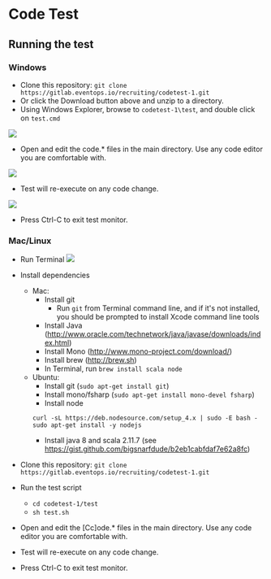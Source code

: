 # Code Test
## Running the test
### Windows

- Clone this repository: `git clone https://gitlab.eventops.io/recruiting/codetest-1.git`
- Or click the Download button above and unzip to a directory.
- Using Windows Explorer, browse to `codetest-1\test`, and double click on `test.cmd`

![](http://i.imgur.com/LFlkioh.png)
- Open and edit the code.* files in the main directory. Use any code editor you are comfortable with.

![](http://i.imgur.com/4CBdwDz.png)
- Test will re-execute on any code change.

![](http://i.imgur.com/fvPU3IQ.png)
- Press Ctrl-C to exit test monitor.

### Mac/Linux
- Run Terminal ![](http://i.imgur.com/SXN3tNM.png)

- Install dependencies
    - Mac: 
        - Install git
            - Run `git` from Terminal command line, and if it's not installed, you should be prompted to install Xcode command line tools
        - Install Java (http://www.oracle.com/technetwork/java/javase/downloads/index.html)
        - Install Mono (http://www.mono-project.com/download/)
        - Install brew (http://brew.sh)
        - In Terminal, run `brew install scala node`
    - Ubuntu: 
        - Install git (`sudo apt-get install git`)
        - Install mono/fsharp (`sudo apt-get install mono-devel fsharp`)
        - Install node
        ````
        curl -sL https://deb.nodesource.com/setup_4.x | sudo -E bash -
        sudo apt-get install -y nodejs
        ````
        - Install java 8 and scala 2.11.7 (see https://gist.github.com/bigsnarfdude/b2eb1cabfdaf7e62a8fc)
- Clone this repository: `git clone https://gitlab.eventops.io/recruiting/codetest-1.git`
- Run the test script
  - `cd codetest-1/test`
  - `sh test.sh`
- Open and edit the [Cc]ode.* files in the main directory. Use any code editor you are comfortable with.
- Test will re-execute on any code change.
- Press Ctrl-C to exit test monitor.
